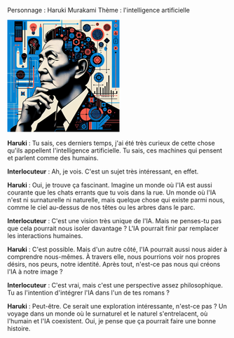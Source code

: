 Personnage : Haruki Murakami
Thème : l'intelligence artificielle

![image.png](image.png)

**Haruki** : Tu sais, ces derniers temps, j'ai été très curieux de cette chose qu'ils appellent l'intelligence artificielle. Tu sais, ces machines qui pensent et parlent comme des humains.

**Interlocuteur** : Ah, je vois. C'est un sujet très intéressant, en effet.

**Haruki** : Oui, je trouve ça fascinant. Imagine un monde où l'IA est aussi courante que les chats errants que tu vois dans la rue. Un monde où l'IA n'est ni surnaturelle ni naturelle, mais quelque chose qui existe parmi nous, comme le ciel au-dessus de nos têtes ou les arbres dans le parc.

**Interlocuteur** : C'est une vision très unique de l'IA. Mais ne penses-tu pas que cela pourrait nous isoler davantage ? L'IA pourrait finir par remplacer les interactions humaines.

**Haruki** : C'est possible. Mais d'un autre côté, l'IA pourrait aussi nous aider à comprendre nous-mêmes. À travers elle, nous pourrions voir nos propres désirs, nos peurs, notre identité. Après tout, n'est-ce pas nous qui créons l'IA à notre image ?

**Interlocuteur** : C'est vrai, mais c'est une perspective assez philosophique. Tu as l'intention d'intégrer l'IA dans l'un de tes romans ?

**Haruki** : Peut-être. Ce serait une exploration intéressante, n'est-ce pas ? Un voyage dans un monde où le surnaturel et le naturel s'entrelacent, où l'humain et l'IA coexistent. Oui, je pense que ça pourrait faire une bonne histoire.